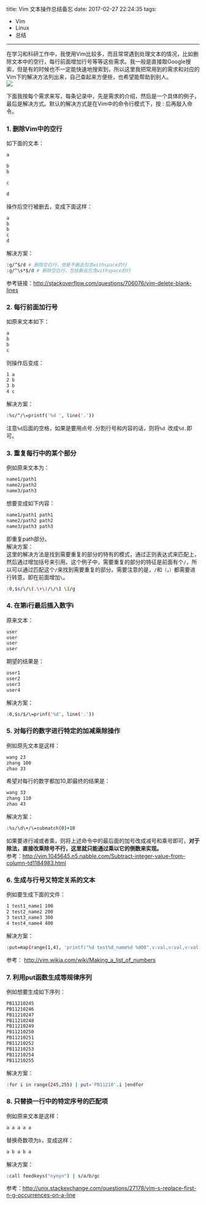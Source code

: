 title: Vim 文本操作总结备忘
date: 2017-02-27 22:24:35
tags:
 - Vim
 - Linux
 - 总结
---
在学习和科研工作中，我使用Vim比较多，而且常常遇到处理文本的情况，比如删除文本中的空行，每行前面增加行号等等这些需求。我一般是直接取Google搜索，但是有的时候也不一定能快速地搜索到，所以这里我把常用到的需求和对应的Vim下的解决方法列出来，自己查起来方便些，也希望能帮助到别人。  
![](http://7xlt5t.com1.z0.glb.clouddn.com/vim_logo.png)
<!--more-->

下面我按每个需求来写，每条记录中，先是需求的介绍，然后是一个具体的例子，最后是解决方式。默认的解决方式是在Vim中的命令行模式下，按`：`后再敲入命令。  

### 1. 删除Vim中的空行
如下面的文本：
```bash
a

b
b

c

d
```
操作后空行被删去，变成下面这样：
```bash
a
b
b
c
d
```
解决方案：
```bash
:g/^$/d # 删除空白行，但是不删去包含withspace的行
:g/^\s*$/d # 删除空白行，包括删去包含withspace的行
```
参考链接：<http://stackoverflow.com/questions/706076/vim-delete-blank-lines>


### 2. 每行前面加行号
如原来文本如下：
```bash
a
b
b
c
```
则操作后变成：
```bash
1 a
2 b
3 b
4 c
```
解决方案：
```bash
:%s/^/\=printf('%d ', line('.'))
```
注意`%d`后面的空格，如果是要用点号`.`分割行号和内容的话，则将`%d `改成`%d.`即可。  

### 3. 重复每行中的某个部分
例如原来文本为：
```bash
name1/path1 
name2/path2
name3/path3
```
想要变成如下内容：
```bash
name1/path1 path1
name2/path2 path2
name3/path3 path3
```
即重复path部分。  
解决方案：  
这里的解决方法是找到需要重复的部分的特有的模式，通过正则表达式来匹配上，然后通过增加括号来引用。这个例子中，需要重复的部分的特征是前面有个`/`，所以可以通过匹配这个`/`来找到需要重复的部分。需要注意的是，`/`和`（`，`）`都需要进行转意，即在前面增加`\`。  
```bash
:0,$s/\/\(.\+\)/\/\1 \1/g
```


### 4. 在第i行最后插入数字i
原来文本：
```bash
user
user
user
user
```
期望的结果是：
```bash
user1
user2
user3
user4
```
解决方案：
```bash
:0,$s/$/\=prinf('%d', line('.'))
```

### 5. 对每行的数字进行特定的加减乘除操作
例如原先文本是这样：
```bash
wang 23
zhang 100
zhao 33
```
希望对每行的数字都加10,即最终的结果是：
```bash
wang 33
zhang 110
zhao 43
```
解决方案：
```bash
:%s/\d\+/\=submatch(0)+10
```
如果要进行减或者乘，则将上述命令中的最后面的加号改成减号和乘号即可，**对于除法，直接改乘除号不行，这里就只能通过乘以它的倒数来实现。**   
参考：<http://vim.1045645.n5.nabble.com/Subtract-integer-value-from-column-td1184983.html>


### 6. 生成与行号又特定关系的文本
例如要生成下面的文件：
```bash
1 test1_name1 100
2 test2_name2 200
3 test3_name3 300
4 test4_name4 400
```
解决方案：
```bash
:put=map(range(1,4), 'printf("%d test%d_name%d %d00",v:val,v:val,v:val,v:val)')
```
参考： <http://vim.wikia.com/wiki/Making_a_list_of_numbers>

### 7. 利用put函数生成等规律序列
例如想要生成如下序列：
```bash
PB11210245
PB11210246
PB11210247
PB11210248
PB11210249
PB11210250
PB11210251
PB11210252
PB11210253
PB11210254
PB11210255
```
解决方案：
```bash
:for i in range(245,255) | put='PB11210'.i |endfor
```

### 8. 只替换一行中的特定序号的匹配项
例如原来文本是这样：
```bash
a a a a a
```
替换奇数项为`b`，变成这样：
```bash
a b a b a 
```
解决方案：
```bash
:call feedkeys("nynyn") | s/a/b/gc
```
参考：<http://unix.stackexchange.com/questions/27178/vim-s-replace-first-n-g-occurrences-on-a-line>
